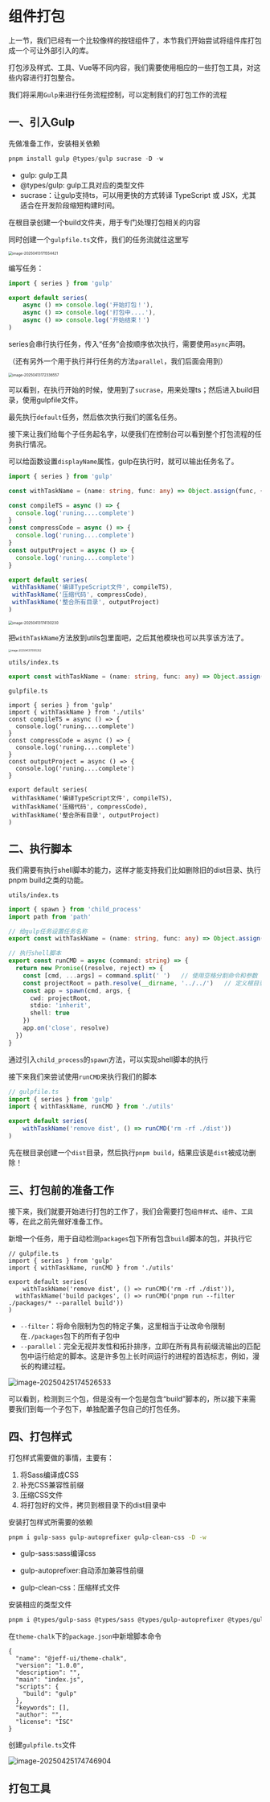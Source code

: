 # 组件打包

上一节，我们已经有一个比较像样的按钮组件了，本节我们开始尝试将组件库打包成一个可让外部引入的库。

打包涉及样式、工具、Vue等不同内容，我们需要使用相应的一些打包工具，对这些内容进行打包整合。

我们将采用`Gulp`来进行任务流程控制，可以定制我们的打包工作的流程



## 一、引入Gulp

先做准备工作，安装相关依赖

```ts
pnpm install gulp @types/gulp sucrase -D -w
```

- gulp: gulp工具
- @types/gulp: gulp工具对应的类型文件
- sucrase：让gulp支持ts，可以用更快的方式转译 TypeScript 或 JSX，尤其适合在开发阶段缩短构建时间。



在根目录创建一个build文件夹，用于专门处理打包相关的内容

同时创建一个`gulpfile.ts`文件，我们的任务流就往这里写

<img src="markdown_assets/image-20250413171554421.png" alt="image-20250413171554421" style="zoom: 50%;" />

编写任务：

```typescript
import { series } from 'gulp'

export default series(
	async () => console.log('开始打包！'),
	async () => console.log('打包中....'),
	async () => console.log('开始结束！')
)
```

series会串行执行任务，传入“任务”会按顺序依次执行，需要使用`async`声明。

（还有另外一个用于执行并行任务的方法`parallel`，我们后面会用到）

<img src="markdown_assets/image-20250413172336557.png" alt="image-20250413172336557" style="zoom: 50%;" />

可以看到，在执行开始的时候，使用到了`sucrase`，用来处理ts；然后进入build目录，使用gulpfile文件。

最先执行`default`任务，然后依次执行我们的匿名任务。



接下来让我们给每个子任务起名字，以便我们在控制台可以看到整个打包流程的任务执行情况。

可以给函数设置`displayName`属性，gulp在执行时，就可以输出任务名了。

```typescript
import { series } from 'gulp'

const withTaskName = (name: string, func: any) => Object.assign(func, { displayName: name })

const compileTS = async () => {
  console.log('runing....complete')
}
const compressCode = async () => {
  console.log('runing....complete')
}
const outputProject = async () => {
  console.log('runing....complete')
}

export default series(
 withTaskName('编译TypeScript文件', compileTS),
 withTaskName('压缩代码', compressCode),
 withTaskName('整合所有目录', outputProject)
)
```

<img src="markdown_assets/image-20250413174130230.png" alt="image-20250413174130230" style="zoom:50%;" />

把`withTaskName`方法放到utils包里面吧，之后其他模块也可以共享该方法了。

<img src="markdown_assets/image-20250413175105352.png" alt="image-20250413175105352" style="zoom: 33%;" />

`utils/index.ts`

```typescript
export const withTaskName = (name: string, func: any) => Object.assign(func, { displayName: name })
```

`gulpfile.ts`

```typescript{2}
import { series } from 'gulp'
import { withTaskName } from './utils'
const compileTS = async () => {
  console.log('runing....complete')
}
const compressCode = async () => {
  console.log('runing....complete')
}
const outputProject = async () => {
  console.log('runing....complete')
}

export default series(
 withTaskName('编译TypeScript文件', compileTS),
 withTaskName('压缩代码', compressCode),
 withTaskName('整合所有目录', outputProject)
)
```



## 二、执行脚本

我们需要有执行shell脚本的能力，这样才能支持我们比如删除旧的dist目录、执行pnpm build之类的功能。

`utils/index.ts`

```typescript
import { spawn } from 'child_process'
import path from 'path'

// 给gulp任务设置任务名称
export const withTaskName = (name: string, func: any) => Object.assign(func, { displayName: name })

// 执行shell脚本
export const runCMD = async (command: string) => {
  return new Promise((resolve, reject) => {
    const [cmd, ...args] = command.split(' ')	// 使用空格分割命令和参数
    const projectRoot = path.resolve(__dirname, '../../')	// 定义根目录路径
    const app = spawn(cmd, args, {
      cwd: projectRoot,
      stdio: 'inherit',
      shell: true
    })
    app.on('close', resolve)
  })
}
```

通过引入`child_process`的`spawn`方法，可以实现shell脚本的执行



接下来我们来尝试使用`runCMD`来执行我们的脚本

```typescript
// gulpfile.ts
import { series } from 'gulp'
import { withTaskName, runCMD } from './utils'

export default series(
	withTaskName('remove dist', () => runCMD('rm -rf ./dist'))
)
```

先在根目录创建一个`dist`目录，然后执行`pnpm build`，结果应该是`dist`被成功删除！



## 三、打包前的准备工作

接下来，我们就要开始进行打包的工作了，我们会需要打包`组件样式`、`组件`、`工具`等，在此之前先做好准备工作。

新增一个任务，用于自动检测`packages`包下所有包含`build`脚本的包，并执行它

```typescript{7}
// gulpfile.ts
import { series } from 'gulp'
import { withTaskName, runCMD } from './utils'

export default series(
	withTaskName('remove dist', () => runCMD('rm -rf ./dist')),
  withTaskName('build packges', () => runCMD('pnpm run --filter ./packages/* --parallel build'))
)
```

- `--filter`：将命令限制为包的特定子集，这里相当于让改命令限制在`./packages`包下的所有子包中
- `--parallel`：完全无视并发性和拓扑排序，立即在所有具有前缀流输出的匹配包中运行给定的脚本。这是许多包上长时间运行的进程的首选标志，例如，漫长的构建过程。

![image-20250425174526533](markdown_assets/image-20250425174526533.png)

可以看到，检测到三个包，但是没有一个包是包含“build”脚本的，所以接下来需要我们到每一个子包下，单独配置子包自己的打包任务。

## 四、打包样式

打包样式需要做的事情，主要有：

1. 将Sass编译成CSS
2. 补充CSS兼容性前缀
3. 压缩CSS文件
4. 将打包好的文件，拷贝到根目录下的dist目录中



安装打包样式所需要的依赖

```sh
pnpm i gulp-sass gulp-autoprefixer gulp-clean-css -D -w
```

- gulp-sass:sass编译css

- gulp-autoprefixer:自动添加兼容性前缀
- gulp-clean-css：压缩样式文件

安装相应的类型文件

```sh
pnpm i @types/gulp-sass @types/sass @types/gulp-autoprefixer @types/gulp-clean-css -D -w
```





在`theme-chalk`下的`package.json`中新增脚本命令

```json{7}
{
  "name": "@jeff-ui/theme-chalk",
  "version": "1.0.0",
  "description": "",
  "main": "index.js",
  "scripts": {
    "build": "gulp"
  },
  "keywords": [],
  "author": "",
  "license": "ISC"
}
```

创建`gulpfile.ts`文件

![image-20250425174746904](markdown_assets/image-20250425174746904.png)



## 打包工具